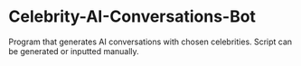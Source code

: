 # Celebrity-AI-Conversations-Bot
Program that generates AI conversations with chosen celebrities. Script can be generated or inputted manually. 
